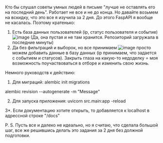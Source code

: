Кто бы слушал советы умных людей в письме "лучше не оставлять его на последний день". 
Работает не все и не до конца. Но давайте возьмем на вскидку, что это все я изучила за 2 дня. До этого FaspAPI я вообще не касалась.
Поэтому кратенько:
1. Есть база данных пользователей (ip, статус пользователя и событие)
![image](https://github.com/Alepsny/test/assets/89817818/7f19514d-8b99-4db0-9677-7c639b2a8fd0)
(Да, она пустая и не там хранится. Репозиторий загружала в последниe минуты)
2. Да без фильтраций и выборок, но все принимаем
![image](https://github.com/Alepsny/test/assets/89817818/63b93c1a-692e-4136-a277-2c9f9be68ec9)
просто можем добавить данные в базу данных (ip принимаем, что задается с событием и статусов). 
Закрыть глаза на какую-то недоделку = моя возможность поучаствоваться в отборе и изменить свою жизнь.

Немного руководств к действию:
1. Для миграций:
 alembic init migrations
 
 alembic revision --autogenerate -m "Message"
 
2. Для запуска приложения:
 uvicorn src.main:app -reload
 
3*. Если документацию хотите открыть, то добавляется к localhost в адрессной строке "/docs"


P. S. Пусть все и далеко не идеально, но я считаю, что сделала большой шаг, все же решившись делать это задания за 2 дня без должной подготовки.

